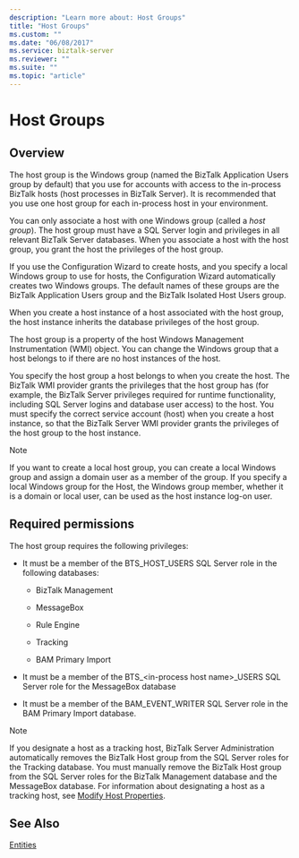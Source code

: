 ```yaml
---
description: "Learn more about: Host Groups"
title: "Host Groups"
ms.custom: ""
ms.date: "06/08/2017"
ms.service: biztalk-server
ms.reviewer: ""
ms.suite: ""
ms.topic: "article"
---
```

# Host Groups

## Overview
The host group is the Windows group (named the BizTalk Application Users group by default) that you use for accounts with access to the in-process BizTalk hosts (host processes in BizTalk Server). It is recommended that you use one host group for each in-process host in your environment.  
  
 You can only associate a host with one Windows group (called a *host group*). The host group must have a SQL Server login and privileges in all relevant BizTalk Server databases. When you associate a host with the host group, you grant the host the privileges of the host group.  
  
 If you use the Configuration Wizard to create hosts, and you specify a local Windows group to use for hosts, the Configuration Wizard automatically creates two Windows groups. The default names of these groups are the BizTalk Application Users group and the BizTalk Isolated Host Users group.  
  
 When you create a host instance of a host associated with the host group, the host instance inherits the database privileges of the host group.  
  
 The host group is a property of the host Windows Management Instrumentation (WMI) object. You can change the Windows group that a host belongs to if there are no host instances of the host.  
  
 You specify the host group a host belongs to when you create the host. The BizTalk WMI provider grants the privileges that the host group has (for example, the BizTalk Server privileges required for runtime functionality, including SQL Server logins and database user access) to the host. You must specify the correct service account (host) when you create a host instance, so that the BizTalk Server WMI provider grants the privileges of the host group to the host instance.  
  
> [!NOTE]
>  If you want to create a local host group, you can create a local Windows group and assign a domain user as a member of the group. If you specify a local Windows group for the Host, the Windows group member, whether it is a domain or local user, can be used as the host instance log-on user.  

## Required permissions  
 The host group requires the following privileges:  
  
-   It must be a member of the BTS_HOST_USERS SQL Server role in the following databases:  
  
    -   BizTalk Management 
  
    -   MessageBox  
  
    -   Rule Engine  
  
    -   Tracking  
  
    -   BAM Primary Import  
  
-   It must be a member of the BTS_\<in-process host name\>_USERS SQL Server role for the MessageBox database  
  
-   It must be a member of the BAM_EVENT_WRITER SQL Server role in the BAM Primary Import database.  
  
> [!NOTE]
>  If you designate a host as a tracking host, BizTalk Server Administration automatically removes the BizTalk Host group from the SQL Server roles for the Tracking database. You must manually remove the BizTalk Host group from the SQL Server roles for the BizTalk Management database and the MessageBox database. For information about designating a host as a tracking host, see [Modify Host Properties](../core/how-to-modify-host-properties.md).  
  
## See Also  
 [Entities](../core/entities.md)
